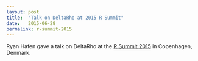 ```yaml
---
layout: post
title:  "Talk on DeltaRho at 2015 R Summit"
date:   2015-06-28
permalink: r-summit-2015
---
```


Ryan Hafen gave a talk on DeltaRho at the [R Summit 2015](http://info.cbs.dk/rsummit2015/programme) in Copenhagen, Denmark.
